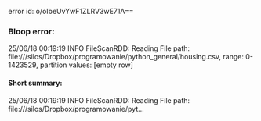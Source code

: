 error id: o/oIbeUvYwF1ZLRV3wE71A==
### Bloop error:

25/06/18 00:19:19 INFO FileScanRDD: Reading File path: file://<HOME>/silos/Dropbox/programowanie/python_general/housing.csv, range: 0-1423529, partition values: [empty row]
#### Short summary: 

25/06/18 00:19:19 INFO FileScanRDD: Reading File path: file://<HOME>/silos/Dropbox/programowanie/pyt...